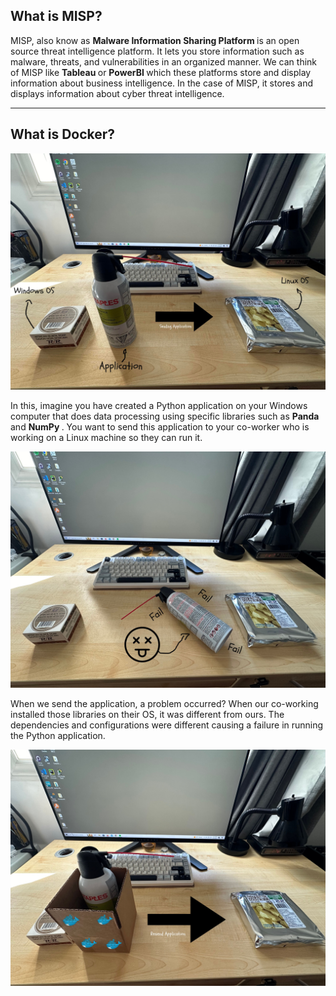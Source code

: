 ## What is MISP? 
<p>
  MISP, also know as <b> Malware Information Sharing Platform </b> is an open source threat intelligence platform. It lets you store information such as malware, threats, and vulnerabilities in an organized manner. We can think of MISP like <b> Tableau </b> or <b>  PowerBI </b> which these platforms store and display information about business intelligence. In the case of MISP, it stores and displays information about cyber threat intelligence. 
</p>

<hr>

## What is Docker? 
<img src="/picturesv2/docker1.1.jpg" alt="docker-explanation" width="800px">
<p>
  In this, imagine you have created a Python application on your Windows computer that does data processing using specific libraries such as <b> Panda </b> and <b> NumPy </b>. You want to send this application to your co-worker who is working on a Linux machine so they can run it.         
</p>
<img src="/picturesv2/docker1.2.jpg" alt="docker-explanation" width="800px">
<p>
  When we send the application, a problem occurred? When our co-working installed those libraries on their OS, it was different from ours. The dependencies and configurations were different causing a failure in running the Python application. 
</p>
<img src="/picturesv2/docker1.3.jpg" alt="docker-explanation" width="800px">

